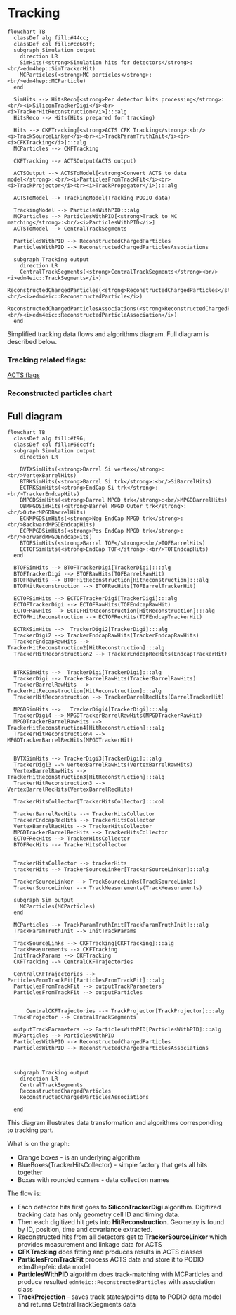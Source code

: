 # Tracking

```mermaid
flowchart TB
  classDef alg fill:#44cc;
  classDef col fill:#cc66ff;
  subgraph Simulation output
    direction LR
    SimHits(<strong>Simulation hits for detectors</strong>:<br/>edm4hep::SimTrackerHit)
    MCParticles(<strong>MC particles</strong>:<br/>edm4hep::MCParticle)
  end

  SimHits --> HitsReco[<strong>Per detector hits processing</strong>:<br/><i>SiliconTrackerDigi</i><br><i>TrackerHitReconstruction</i>]:::alg
  HitsReco --> Hits(Hits prepared for tracking)

  Hits --> CKFTracking[<strong>ACTS CFK Tracking</strong>:<br/><i>TrackSourceLinker</i><br><i>TrackParamTruthInit</i><br><i>CFKTracking</i>]:::alg
  MCParticles --> CKFTracking

  CKFTracking --> ACTSOutput(ACTS output)

  ACTSOutput --> ACTSToModel[<strong>Convert ACTS to data model</strong>:<br/><i>ParticlesFromTrackFit</i><br><i>TrackProjector</i><br><i>TrackPropagator</i>]:::alg

  ACTSToModel --> TrackingModel(Tracking PODIO data)

  TrackingModel --> ParticlesWithPID:::alg
  MCParticles --> ParticlesWithPID[<strong>Track to MC matching</strong>:<br/><i>ParticlesWithPID</i>]
  ACTSToModel --> CentralTrackSegments

  ParticlesWithPID --> ReconstructedChargedParticles
  ParticlesWithPID --> ReconstructedChargedParticlesAssociations

  subgraph Tracking output
    direction LR
    CentralTrackSegments(<strong>CentralTrackSegments</strong><br/><i>edm4eic::TrackSegments</i>)
    ReconstructedChargedParticles(<strong>ReconstructedChargedParticles</strong><br/><i>edm4eic::ReconstructedParticle</i>)
    ReconstructedChargedParticlesAssociations(<strong>ReconstructedChargedParticlesAssociations</strong><br/><i>edm4eic::ReconstructedParticleAssociation</i>)
  end
```

Simplified tracking data flows and algorithms diagram. Full diagram is described below.

### Tracking related flags:

[ACTS flags](flags/acts.md ':include')

### Reconstructed particles chart


## Full diagram


```mermaid
flowchart TB
  classDef alg fill:#f96;
  classDef col fill:#66ccff;
  subgraph Simulation output
    direction LR

    BVTXSimHits(<strong>Barrel Si vertex</strong>:<br/>VertexBarrelHits)
    BTRKSimHits(<strong>Barrel Si trk</strong>:<br/>SiBarrelHits)
    ECTRKSimHits(<strong>EndCap Si trk</strong>:<br/>TrackerEndcapHits)
    BMPGDSimHits(<strong>Barrel MPGD trk</strong>:<br/>MPGDBarrelHits)
    OBMPGDSimHits(<strong>Barrel MPGD Outer trk</strong>:<br/>OuterMPGDBarrelHits)
    ECNMPGDSimHits(<strong>Neg EndCap MPGD trk</strong>:<br/>BackwardMPGDEndcapHits)
    ECPMPGDSimHits(<strong>Pos EndCap MPGD trk</strong>:<br/>ForwardMPGDEndcapHits)
    BTOFSimHits(<strong>Barrel TOF</strong>:<br/>TOFBarrelHits)
    ECTOFSimHits(<strong>EndCap TOF</strong>:<br/>TOFEndcapHits)
  end

  BTOFSimHits --> BTOFTrackerDigi[TrackerDigi]:::alg
  BTOFTrackerDigi --> BTOFRawHits(TOFBarrelRawHit)
  BTOFRawHits --> BTOFHitReconstruction[HitReconstruction]:::alg
  BTOFHitReconstruction --> BTOFRecHits(TOFBarrelTrackerHit)

  ECTOFSimHits --> ECTOFTrackerDigi[TrackerDigi]:::alg
  ECTOFTrackerDigi --> ECTOFRawHits(TOFEndcapRawHit)
  ECTOFRawHits --> ECTOFHitReconstruction[HitReconstruction]:::alg
  ECTOFHitReconstruction --> ECTOFRecHits(TOFEndcapTrackerHit)

  ECTRKSimHits -->  TrackerDigi2[TrackerDigi]:::alg
  TrackerDigi2 --> TrackerEndcapRawHits(TrackerEndcapRawHits)
  TrackerEndcapRawHits --> TrackerHitReconstruction2[HitReconstruction]:::alg
  TrackerHitReconstruction2 --> TrackerEndcapRecHits(EndcapTrackerHit)


  BTRKSimHits -->  TrackerDigi[TrackerDigi]:::alg
  TrackerDigi --> TrackerBarrelRawHits(TrackerBarrelRawHits)
  TrackerBarrelRawHits --> TrackerHitReconstruction[HitReconstruction]:::alg
  TrackerHitReconstruction --> TrackerBarrelRecHits(BarrelTrackerHit)

  MPGDSimHits -->   TrackerDigi4[TrackerDigi]:::alg
  TrackerDigi4 --> MPGDTrackerBarrelRawHits(MPGDTrackerRawHit)
  MPGDTrackerBarrelRawHits --> TrackerHitReconstruction4[HitReconstruction]:::alg
  TrackerHitReconstruction4 --> MPGDTrackerBarrelRecHits(MPGDTrackerHit)


  BVTXSimHits --> TrackerDigi3[TrackerDigi]:::alg
  TrackerDigi3 --> VertexBarrelRawHits(VertexBarrelRawHits)
  VertexBarrelRawHits --> TrackerHitReconstruction3[HitReconstruction]:::alg
  TrackerHitReconstruction3 --> VertexBarrelRecHits(VertexBarrelRecHits)

  TrackerHitsCollector[TrackerHitsCollector]:::col

  TrackerBarrelRecHits --> TrackerHitsCollector
  TrackerEndcapRecHits --> TrackerHitsCollector
  VertexBarrelRecHits --> TrackerHitsCollector
  MPGDTrackerBarrelRecHits --> TrackerHitsCollector
  ECTOFRecHits --> TrackerHitsCollector
  BTOFRecHits --> TrackerHitsCollector


  TrackerHitsCollector --> trackerHits
  trackerHits --> TrackerSourceLinker[TrackerSourceLinker]:::alg

  TrackerSourceLinker --> TrackSourceLinks(TrackSourceLinks)
  TrackerSourceLinker --> TrackMeasurements(TrackMeasurements)

  subgraph Sim output
    MCParticles(MCParticles)
  end

  MCParticles --> TrackParamTruthInit[TrackParamTruthInit]:::alg
  TrackParamTruthInit --> InitTrackParams

  TrackSourceLinks --> CKFTracking[CKFTracking]:::alg
  TrackMeasurements --> CKFTracking
  InitTrackParams --> CKFTracking
  CKFTracking --> CentralCKFTrajectories

  CentralCKFTrajectories --> ParticlesFromTrackFit[ParticlesFromTrackFit]:::alg
  ParticlesFromTrackFit --> outputTrackParameters
  ParticlesFromTrackFit --> outputParticles


      CentralCKFTrajectories --> TrackProjector[TrackProjector]:::alg
  TrackProjector --> CentralTrackSegments

  outputTrackParameters --> ParticlesWithPID[ParticlesWithPID]:::alg
  MCParticles --> ParticlesWithPID
  ParticlesWithPID --> ReconstructedChargedParticles
  ParticlesWithPID --> ReconstructedChargedParticlesAssociations



  subgraph Tracking output
    direction LR
    CentralTrackSegments
    ReconstructedChargedParticles
    ReconstructedChargedParticlesAssociations

  end

```

This diagram illustrates data transformation and algorithms corresponding to
tracking part.

What is on the graph:

- Orange boxes - is an underlying algorithm
- BlueBoxes(TrackerHitsCollector) - simple factory that gets all hits together
- Boxes with rounded corners - data collection names

The flow is:

- Each detector hits first goes to **SiliconTrackerDigi** algorithm. Digitized tracking data has only geometry cell ID and timing data.
- Then each digitized hit gets into **HitReconstruction**. Geometry is found by ID, position, time and covariance extracted.
- Reconstructed hits from all detectors get to **TrackerSourceLinker** which provides measurement and linkage data for ACTS
- **CFKTracking** does fitting and produces results in ACTS classes
- **ParticlesFromTrackFit** process ACTS data and store it to PODIO edm4hep/eic data model
- **ParticlesWithPID** algorithm does track-matching with MCParticles and produce resulted `edm4eic::ReconstructedParticles` with association class
- **TrackProjection** - saves track states/points data to PODIO data model and returns CetntralTrackSegments data
